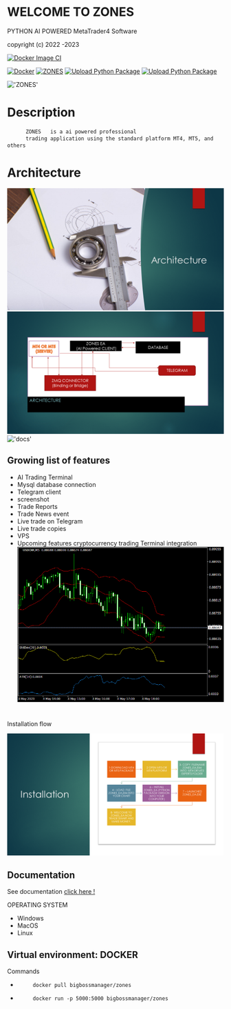 # WELCOME  TO  ZONES  

PYTHON  AI  POWERED MetaTrader4 Software

copyright (c) 2022 -2023  


[![Docker Image CI](https://github.com/nguemechieu/ZONES/actions/workflows/docker-image.yml/badge.svg)](https://github.com/nguemechieu/ZONES/actions/workflows/docker-image.yml)

[![Docker](https://github.com/nguemechieu/ZONES/actions/workflows/docker-publish.yml/badge.svg)](https://github.com/nguemechieu/ZONES/actions/workflows/docker-publish.yml)
[![ZONES](https://github.com/nguemechieu/ZONES/actions/workflows/python-app.yml/badge.svg)](https://github.com/nguemechieu/ZONES/actions/workflows/python-app.yml)
[![Upload Python Package](https://github.com/nguemechieu/ZONES/actions/workflows/python-publish.yml/badge.svg)](https://github.com/nguemechieu/ZONES/actions/workflows/python-publish.yml)
[![Upload Python Package](https://github.com/nguemechieu/ZONES/actions/workflows/python-publish.yml/badge.svg)](https://github.com/nguemechieu/ZONES/actions/workflows/python-publish.yml)

!['ZONES'](./src/images/zones_ea.png)



# Description

          ZONES   is a ai powered professional  
          trading application using the standard platform MT4, MT5, and others

# Architecture

!['Architecture'](./src/images/Architecture/zones_ea/Slide3.PNG)
!['Architecture'](./src/images/Architecture/zones_ea/Slide4.PNG)
!['docs'](./src/License/LICENSE)

## Growing list of features

- AI Trading Terminal
- Mysql database connection
- Telegram client
- screenshot
- Trade Reports
- Trade News event
- Live trade on Telegram
- Live trade copies
- VPS
- Upcoming features cryptocurrency trading Terminal integration
  ![screenshot](MT4/Files/USDCHF5.gif)

# 
Installation flow

!['alt text'](src/images/ZONESEA/Slide2.PNG)
## Documentation

See documentation [click here !](src/docs/ZONESEA.pdf)



OPERATING SYSTEM 
  - Windows
  - MacOS
  - Linux




## Virtual environment: DOCKER

Commands
-          docker pull bigbossmanager/zones
-          docker run -p 5000:5000 bigbossmanager/zones

